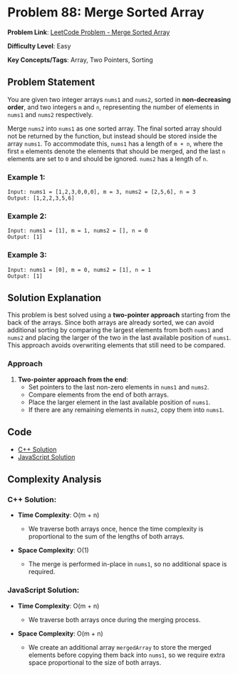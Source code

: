 # Problem 88: Merge Sorted Array

**Problem Link**: [LeetCode Problem - Merge Sorted Array](https://leetcode.com/problems/merge-sorted-array/)

**Difficulty Level**: Easy

**Key Concepts/Tags**: Array, Two Pointers, Sorting

## Problem Statement

You are given two integer arrays `nums1` and `nums2`, sorted in **non-decreasing order**, and two integers `m` and `n`, representing the number of elements in `nums1` and `nums2` respectively.

Merge `nums2` into `nums1` as one sorted array. The final sorted array should not be returned by the function, but instead should be stored inside the array `nums1`. To accommodate this, `nums1` has a length of `m + n`, where the first `m` elements denote the elements that should be merged, and the last `n` elements are set to `0` and should be ignored. `nums2` has a length of `n`.

### Example 1:
```
Input: nums1 = [1,2,3,0,0,0], m = 3, nums2 = [2,5,6], n = 3
Output: [1,2,2,3,5,6]
```

### Example 2:
```
Input: nums1 = [1], m = 1, nums2 = [], n = 0
Output: [1]
```

### Example 3:
```
Input: nums1 = [0], m = 0, nums2 = [1], n = 1
Output: [1]
```

## Solution Explanation

This problem is best solved using a **two-pointer approach** starting from the back of the arrays. Since both arrays are already sorted, we can avoid additional sorting by comparing the largest elements from both `nums1` and `nums2` and placing the larger of the two in the last available position of `nums1`. This approach avoids overwriting elements that still need to be compared.

### Approach
1. **Two-pointer approach from the end**: 
   - Set pointers to the last non-zero elements in `nums1` and `nums2`.
   - Compare elements from the end of both arrays.
   - Place the larger element in the last available position of `nums1`.
   - If there are any remaining elements in `nums2`, copy them into `nums1`.

## Code
- [C++ Solution](./solution_1.cpp)
- [JavaScript Solution](./solution_2.js)

## Complexity Analysis

### C++ Solution:
- **Time Complexity**: O(m + n)
  - We traverse both arrays once, hence the time complexity is proportional to the sum of the lengths of both arrays.
  
- **Space Complexity**: O(1)
  - The merge is performed in-place in `nums1`, so no additional space is required.

### JavaScript Solution:
- **Time Complexity**: O(m + n)
  - We traverse both arrays once during the merging process.

- **Space Complexity**: O(m + n)
  - We create an additional array `mergedArray` to store the merged elements before copying them back into `nums1`, so we require extra space proportional to the size of both arrays.